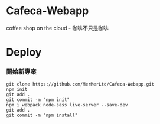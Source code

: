 # Cafeca-Webapp
coffee shop on the cloud - 咖啡不只是咖啡
# Deploy
### 開始新專案
```shell
git clone https://github.com/MerMerLtd/Cafeca-Webapp.git
npm init
git add .
git commit -m "npm init"
npm i webpack node-sass live-server --save-dev
git add .
git commit -m "npm install"
